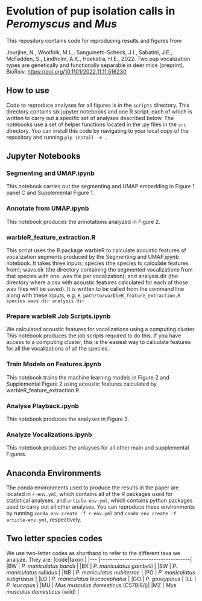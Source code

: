 # Evolution of pup isolation calls in *Peromyscus* and *Mus*

This repository contains code for reproducing results and figures from

Jourjine, N., Woolfolk, M.L., Sanguinetti-Scheck, J.I., Sabatini, J.E., McFadden, S., Lindholm, A.K., Hoekstra, H.E., 2022. Two pup vocalization types are genetically and functionally separable in deer mice (preprint). BioRxiv. https://doi.org/10.1101/2022.11.11.516230

## How to use

Code to reproduce analyses for all figures is in the `scripts` directory. This directory contains six jupyter notebooks and one R script, each of which is written to carry out a specific set of analyses described below. The notebooks use a set of helper functions located in the .py files in the `src` directory. You can install this code by navigating to your local copy of the repository and running `pip install -e .`

## Jupyter Notebooks

### Segmenting and UMAP.ipynb

This notebook carries out the segmenting and UMAP embedding in Figure 1 panel C and Supplemental Figure 1.

### Annotate from UMAP.ipynb

This notebook produces the annotations analyzed in Figure 2.

### warbleR_feature_extraction.R

This script uses the R package warbleR to calculate acoustic features of vocalization segments produced by the Segmenting and UMAP.ipynb notebook. It takes three inputs: species (the species to calculate features from); wavs.dir (the directory containing the segmented vocalizations from that species with one .wav file per vocalization); and analysis.dir (the directory where a csv with acoustic features calculated for each of those wav files will be saved). It is written to be called from the command line along with these inputs, e.g. `R path/to/warbleR_feature_extraction.R species wavs.dir analysis.dir`

### Prepare warbleR Job Scripts.ipynb

We calculated acoustic features for vocalizations using a computing cluster. This notebook produces the job scripts required to do this. If you have access to a computing cluster, this is the easiest way to calculate features for all the vocalizations of all the species.

### Train Models on Features.ipynb

This notebook trains the machine learning models in Figure 2 and Supplemental Figure 2 using acoustic features calculated by warbleR_feature_extraction.R

### Analyse Playback.ipynb

This notebook produces the analyses in Figure 3.

### Analyze Vocalizations.ipynb

This notebook produces the anlayses for all other main and supplemental Figures.

## Anaconda Environments

The conda environments used to produce the results in the paper are located in `r-env.yml`, which contains all of the R packages used for statistical analyses, and `article-env.yml`, which contains python packages used to carry out all other analyses. You can reproduce these environments by running `conda env create -f r-env.yml` and `conda env create -f article-env.yml`, respectively.

## Two letter species codes

We use two-letter codes as shorthand to refer to the different taxa we analyze. They are:
|code|taxon                                |
|--- |-------------------------------------|
|BW  | *P. maniculatus bairdii*            |
|BK  | *P. maniculatus gambelli*           |
|SW  | *P. maniculatus rubidus*            |
|NB  | *P. maniculatus nubiterrae*         |
|PO  | *P. maniculatus subgriseus*         | 
|LO  | *P. maniculatus leucocephalus*      |
|GO  | *P. gossypinus*                     |
|LL  | *P. leucopus*                       |
|MU  | *Mus musculus domesticus* (C57Bl6/j)|
|MZ | *Mus musculus domesticus* (wild)    |
